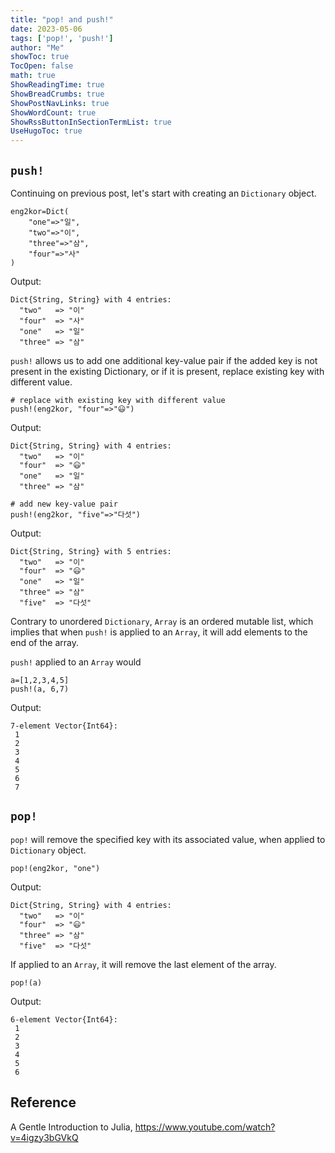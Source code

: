 ```yaml
---
title: "pop! and push!" 
date: 2023-05-06
tags: ['pop!', 'push!']
author: "Me"
showToc: true
TocOpen: false
math: true
ShowReadingTime: true
ShowBreadCrumbs: true
ShowPostNavLinks: true
ShowWordCount: true
ShowRssButtonInSectionTermList: true
UseHugoToc: true
---
```



## `push!` 

Continuing on previous post, let's start with creating an `Dictionary` object. 
```
eng2kor=Dict(
    "one"=>"일",
    "two"=>"이",
    "three"=>"삼",
    "four"=>"사"    
)
```

Output:
```
Dict{String, String} with 4 entries:
  "two"   => "이"
  "four"  => "사"
  "one"   => "일"
  "three" => "삼"
```

`push!` allows us to add one additional key-value pair if the added key is not present in the existing Dictionary, or if it is present, replace existing key with different value. 

```
# replace with existing key with different value
push!(eng2kor, "four"=>"😃")
```

Output:
```
Dict{String, String} with 4 entries:
  "two"   => "이"
  "four"  => "😃"
  "one"   => "일"
  "three" => "삼"
```

```
# add new key-value pair 
push!(eng2kor, "five"=>"다섯")
```

Output:
```
Dict{String, String} with 5 entries:
  "two"   => "이"
  "four"  => "😃"
  "one"   => "일"
  "three" => "삼"
  "five"  => "다섯"
```

Contrary to unordered `Dictionary`, `Array` is an ordered mutable list, which implies that when `push!` is applied to an `Array`, it will add elements to the end of the array. 


`push!` applied to an `Array` would 

```
a=[1,2,3,4,5]
push!(a, 6,7)
```

Output:
```
7-element Vector{Int64}:
 1
 2
 3
 4
 5
 6
 7
```

## `pop!`

`pop!` will remove the specified key with its associated value, when applied to `Dictionary` object. 
```
pop!(eng2kor, "one")
```

Output:
```
Dict{String, String} with 4 entries:
  "two"   => "이"
  "four"  => "😃"
  "three" => "삼"
  "five"  => "다섯"
```

If applied to an `Array`, it will remove the last element of the array. 
```
pop!(a)
```

Output:
```
6-element Vector{Int64}:
 1
 2
 3
 4
 5
 6
```


## Reference
A Gentle Introduction to Julia, https://www.youtube.com/watch?v=4igzy3bGVkQ